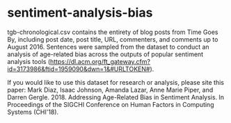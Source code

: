 # sentiment-analysis-bias

tgb-chronological.csv contains the entirety of blog posts from Time Goes By, including post date, post title, URL, commenters, and comments up to August 2016. Sentences were sampled from the dataset to conduct an analysis of age-related bias across the outputs of popular sentiment analysis tools (https://dl.acm.org/ft_gateway.cfm?id=3173986&ftid=1959090&dwn=1&#URLTOKEN#).

If you would like to use this dataset for research or analysis, please site this paper:
Mark Diaz, Isaac Johnson, Amanda Lazar, Anne Marie Piper, and Darren Gergle. 2018. Addressing Age-Related Bias in Sentiment Analysis. In Proceedings of the SIGCHI Conference on Human Factors in Computing Systems (CHI'18).
